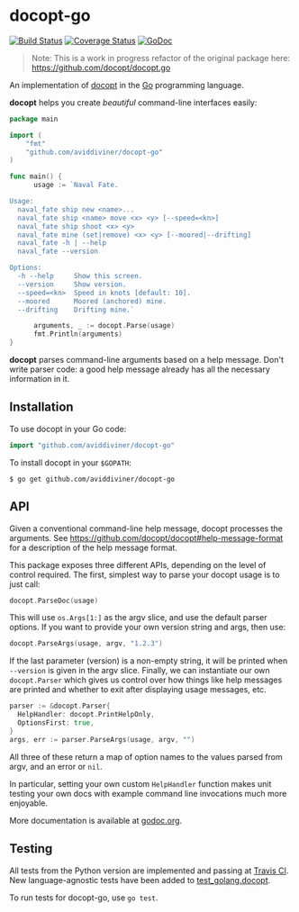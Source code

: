 docopt-go
=========

[![Build Status](https://travis-ci.org/aviddiviner/docopt-go.svg?branch=master)](https://travis-ci.org/aviddiviner/docopt-go)
[![Coverage Status](https://coveralls.io/repos/github/aviddiviner/docopt-go/badge.svg)](https://coveralls.io/github/aviddiviner/docopt-go)
[![GoDoc](https://godoc.org/github.com/aviddiviner/docopt-go?status.svg)](https://godoc.org/github.com/aviddiviner/docopt-go)

> Note: This is a work in progress refactor of the original package here: https://github.com/docopt/docopt.go

An implementation of [docopt](http://docopt.org/) in the [Go](http://golang.org/) programming language.

**docopt** helps you create *beautiful* command-line interfaces easily:

```go
package main

import (
	"fmt"
	"github.com/aviddiviner/docopt-go"
)

func main() {
	  usage := `Naval Fate.

Usage:
  naval_fate ship new <name>...
  naval_fate ship <name> move <x> <y> [--speed=<kn>]
  naval_fate ship shoot <x> <y>
  naval_fate mine (set|remove) <x> <y> [--moored|--drifting]
  naval_fate -h | --help
  naval_fate --version

Options:
  -h --help     Show this screen.
  --version     Show version.
  --speed=<kn>  Speed in knots [default: 10].
  --moored      Moored (anchored) mine.
  --drifting    Drifting mine.`

	  arguments, _ := docopt.Parse(usage)
	  fmt.Println(arguments)
}
```

**docopt** parses command-line arguments based on a help message. Don't write parser code: a good help message already has all the necessary information in it.

## Installation

To use docopt in your Go code:

```go
import "github.com/aviddiviner/docopt-go"
```

To install docopt in your `$GOPATH`:

```console
$ go get github.com/aviddiviner/docopt-go
```

## API

Given a conventional command-line help message, docopt processes the arguments. See https://github.com/docopt/docopt#help-message-format for a description of the help message format.

This package exposes three different APIs, depending on the level of control required. The first, simplest way to parse your docopt usage is to just call:

```go
docopt.ParseDoc(usage)
```

This will use `os.Args[1:]` as the argv slice, and use the default parser options. If you want to provide your own version string and args, then use:

```go
docopt.ParseArgs(usage, argv, "1.2.3")
```

If the last parameter (version) is a non-empty string, it will be printed when `--version` is given in the argv slice. Finally, we can instantiate our own `docopt.Parser` which gives us control over how things like help messages are printed and whether to exit after displaying usage messages, etc.

```go
parser := &docopt.Parser{
  HelpHandler: docopt.PrintHelpOnly,
  OptionsFirst: true,
}
args, err := parser.ParseArgs(usage, argv, "")
```

All three of these return a map of option names to the values parsed from argv, and an error or `nil`.

In particular, setting your own custom `HelpHandler` function makes unit testing your own docs with example command line invocations much more enjoyable.

More documentation is available at [godoc.org](https://godoc.org/github.com/aviddiviner/docopt-go).

## Testing

All tests from the Python version are implemented and passing at [Travis CI](https://travis-ci.org/aviddiviner/docopt-go). New language-agnostic tests have been added to [test_golang.docopt](test_golang.docopt).

To run tests for docopt-go, use `go test`.
